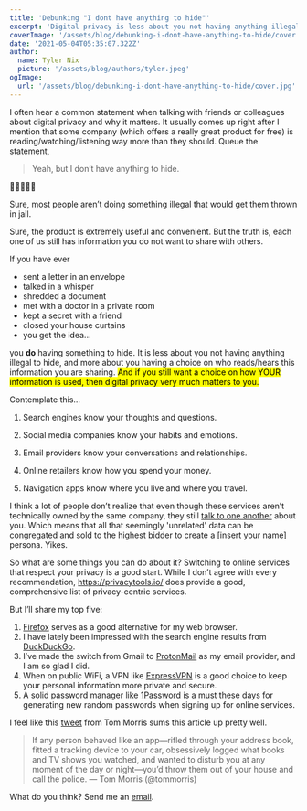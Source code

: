 ```yaml
---
title: 'Debunking "I dont have anything to hide"'
excerpt: 'Digital privacy is less about you not having anything illegal to hide, and more about you having a choice on who reads/hears your information.'
coverImage: '/assets/blog/debunking-i-dont-have-anything-to-hide/cover.jpg'
date: '2021-05-04T05:35:07.322Z'
author:
  name: Tyler Nix
  picture: '/assets/blog/authors/tyler.jpeg'
ogImage:
  url: '/assets/blog/debunking-i-dont-have-anything-to-hide/cover.jpg'
---
```


I often hear a common statement when talking with friends or colleagues about digital privacy and why it matters. It usually comes up right after I mention that some company (which offers a really great product for free) is reading/watching/listening way more than they should. Queue the statement, 
> Yeah, but I don’t have anything to hide.

🤦‍♂️🤦‍♀️🤦

Sure, most people aren’t doing something illegal that would get them thrown in jail. 

Sure, the product is extremely useful and convenient. But the truth is, each one of us still has information you do not want to share with others. 

If you have ever
* sent a letter in an envelope
* talked in a whisper
* shredded a document
* met with a doctor in a private room
* kept a secret with a friend
* closed your house curtains
* you get the idea... 

you **do** having something to hide. It is less about you not having anything illegal to hide, and more about you having a choice on who reads/hears this information you are sharing. <mark>And if you still want a choice on how YOUR information is used, then digital privacy very much matters to you.</mark>

Contemplate this...

1. Search engines know your thoughts and questions.

2. Social media companies know your habits and emotions.

3. Email providers know your conversations and relationships.

4. Online retailers know how you spend your money.

5. Navigation apps know where you live and where you travel. 

I think a lot of people don’t realize that even though these services aren’t technically owned by the same company, they still [talk to one another](https://www.vice.com/en/article/bjpx3w/what-are-data-brokers-and-how-to-stop-my-private-data-collection) about you. Which means that all that seemingly 'unrelated' data can be congregated and sold to the highest bidder to create a [insert your name] persona. Yikes.

So what are some things you can do about it? Switching to online services that respect your privacy is a good start. While I don’t agree with every recommendation, https://privacytools.io/ does provide a good, comprehensive list of privacy-centric services. 

But I’ll share my top five:

1. [Firefox](https://www.mozilla.org/en-US/firefox/) serves as a good alternative for my web browser.
2. I have lately been impressed with the search engine results from [DuckDuckGo](https://duckduckgo.com/).
3. I’ve made the switch from Gmail to [ProtonMail](https://protonmail.com/) as my email provider, and I am so glad I did.
4. When on public WiFi, a VPN like [ExpressVPN](https://www.expressvpn.com/) is a good choice to keep your personal information more private and secure.
5. A solid password manager like [1Password](https://1password.com/) is a must these days for generating new random passwords when signing up for online services.

I feel like this [tweet](https://twitter.com/tommorris/status/1360193333419773952) from Tom Morris sums this article up pretty well.

> If any person behaved like an app—rifled through your address book, fitted a tracking device to your car, obsessively logged what books and TV shows you watched, and wanted to disturb you at any moment of the day or night—you’d throw them out of your house and call the police. — Tom Morris (@tommorris)

What do you think? Send me an [email](mailto:tylernix@pm.me). 
 
